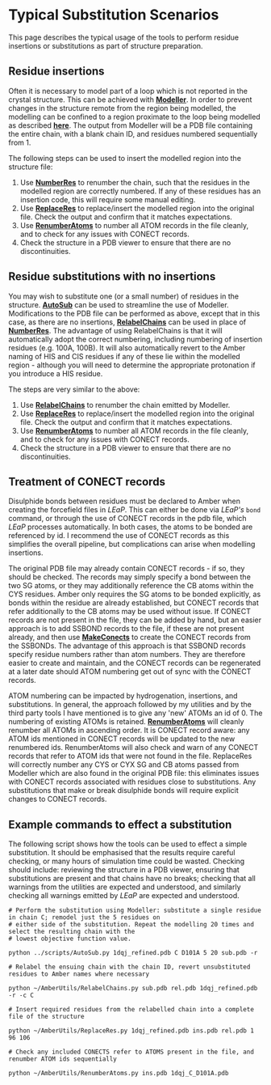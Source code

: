 # Typical Substitution Scenarios

This page describes the typical usage of the tools to perform residue insertions or substitutions as part of structure preparation.

## Residue insertions

Often it is necessary to model part of a loop which is not reported in the crystal structure. This can be achieved with [**Modeller**](https://salilab.org/modeller/). In order to prevent changes in the structure remote from the region being modelled, the modelling can be confined to a region proximate to the loop being modelled as described [**here**](https://salilab.org/modeller/manual/node23.html). The output from Modeller will be a PDB file containing the entire chain, with a blank chain ID, and residues numbered sequentially from 1.

The following steps can be used to insert the modelled region into the structure file:

1. Use [**NumberRes**](Preptools.md/#numberres) to renumber the chain, such that the residues in the modelled region are correctly numbered. If any of these residues has an insertion code, this will require some manual editing.
2. Use [**ReplaceRes**](Preptools.md/#replaceres) to replace/insert the modelled region into the original file. Check the output and confirm that it matches expectations.
3. Use [**RenumberAtoms**](Preptools.md/#renumberatoms) to number all ATOM records in the file cleanly, and to check for any issues with CONECT records.
4. Check the structure in a PDB viewer to ensure that there are no discontinuities.

## Residue substitutions with no insertions

You may wish to substitute one (or a small number) of residues in the structure. [**AutoSub**](docs/Preptools.md/#autosub) can be used to streamline the use of Modeller. Modifications to the PDB file can be performed as above, except that in this case, as there are no insertions, [**RelabelChains**](Preptools.md/#relabelchains) can be used in place of [**NumberRes**](Preptools.md/#numberres). The advantage of using RelabelChains is that it will automatically adopt the correct numbering, including numbering of insertion residues (e.g. 100A, 100B). It will also automatically revert to the Amber naming of HIS and CIS residues if any of these lie within the modelled region - although you will need to determine the appropriate protonation if you introduce a HIS residue.

The steps are very similar to the above:

1. Use [**RelabelChains**](Preptools.md/#relabelchains) to renumber the chain emitted by Modeller.
2. Use [**ReplaceRes**](Preptools.md/#replaceres) to replace/insert the modelled region into the original file. Check the output and confirm that it matches expectations.
3. Use [**RenumberAtoms**](Preptools.md/#renumberatoms) to number all ATOM records in the file cleanly, and to check for any issues with CONECT records.
4. Check the structure in a PDB viewer to ensure that there are no discontinuities.

## Treatment of CONECT records ##

Disulphide bonds between residues must be declared to Amber when creating the forcefield files in *LEaP*. This can either be done via *LEaP's* `bond` command, or through the use of CONECT records in the pdb file, which *LEaP* processes automatically. In both cases, the atoms to be bonded are referenced by id. I recommend the use of CONECT records as this simplifies the overall pipeline, but complications can arise when modelling insertions.

The original PDB file may already contain CONECT records - if so, they should be checked. The records may simply specify a bond between the two SG atoms, or they may additionally reference the CB atoms within the CYS residues. Amber only requires the SG atoms to be bonded explicitly, as bonds within the residue are already established, but CONECT records that refer additionally to the CB atoms may be used without issue. If CONECT records are not present in the file, they can be added by hand, but an easier approach is to add SSBOND records to the file, if these are not present already, and then use [**MakeConects**](docs/Preptools.md/#makeconects) to create the CONECT records from the SSBONDs. The advantage of this approach is that SSBOND records specify residue numbers rather than atom numbers. They are therefore easier to create and maintain, and the CONECT records can be regenerated at a later date should ATOM numbering get out of sync with the CONECT records.

ATOM numbering can be impacted by hydrogenation, insertions, and substitutions. In general, the approach followed by my utilities and by the third party tools I have mentioned is to give any 'new' ATOMs an id of 0. The numbering of existing ATOMs is retained. [**RenumberAtoms**](Preptools.md/#renumberatoms) will cleanly renumber all ATOMs in ascending order. It is CONECT record aware: any ATOM ids mentioned in CONECT records will be updated to the new renumbered ids. RenumberAtoms will also check and warn of any CONECT records that refer to ATOM ids that were not found in the file. ReplaceRes will correctly number any CYS or CYX SG and CB atoms passed from Modeller which are also found in the original PDB file: this eliminates issues with CONECT records associated with residues close to substitutions. Any substitutions that make or break disulphide bonds will require explicit changes to CONECT records. 

## Example commands to effect a substitution ##

The following script shows how the tools can be used to effect a simple substitution. It should be emphasised that the results require careful checking, or many hours of simulation time could be wasted. Checking should include: reviewing the structure in a PDB viewer, ensuring that substitutions are present and that chains have no breaks; checking that all warnings from the utilities are expected and understood, and similarly checking all warnings emitted by *LEaP* are expected and understood.

	# Perform the substitution using Modeller: substitute a single residue in chain C; remodel just the 5 residues on
	# either side of the substitution. Repeat the modelling 20 times and select the resulting chain with the
	# lowest objective function value.

	python ../scripts/AutoSub.py 1dqj_refined.pdb C D101A 5 20 sub.pdb -r
	
	# Relabel the ensuing chain with the chain ID, revert unsubstituted residues to Amber names where necessary
	
	python ~/AmberUtils/RelabelChains.py sub.pdb rel.pdb 1dqj_refined.pdb -r -c C
	
	# Insert required residues from the relabelled chain into a complete file of the structure
	
	python ~/AmberUtils/ReplaceRes.py 1dqj_refined.pdb ins.pdb rel.pdb 1 96 106
	
	# Check any included CONECTS refer to ATOMS present in the file, and renumber ATOM ids sequentially
	
	python ~/AmberUtils/RenumberAtoms.py ins.pdb 1dqj_C_D101A.pdb
 
 



